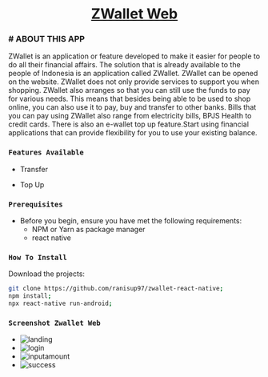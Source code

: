 <h1 align="center">
	<a href="#">
		ZWallet Web
	</a>
</h1>


### # ABOUT THIS APP
ZWallet is an application or feature developed to make it easier for people to do all their financial affairs. The solution that is already available to the people of Indonesia is an application called ZWallet. ZWallet can be opened on the website. ZWallet does not only provide services to support you when shopping.
ZWallet also arranges so that you can still use the funds to pay for various needs. This means that besides being able to be used to shop online, you can also use it to pay, buy and transfer to other banks. Bills that you can pay using ZWallet also range from electricity bills, BPJS Health to credit cards. There is also an e-wallet top up feature.Start using financial applications that can provide flexibility for you to use your existing balance.

### `Features Available`

- Transfer
* Top Up

### `Prerequisites`

- Before you begin, ensure you have met the following requirements:
  - NPM or Yarn as package manager
  - react native
  
### `How To Install`
Download the projects: 
```bash
git clone https://github.com/ranisup97/zwallet-react-native;
npm install;
npx react-native run-android;

```
### `Screenshot Zwallet Web`

* ![landing](https://user-images.githubusercontent.com/51501974/102961067-ef848000-4515-11eb-8802-61b653abd3df.PNG)
* ![login](https://user-images.githubusercontent.com/51501974/102961070-f01d1680-4515-11eb-84da-e3230beaec4c.PNG)
* ![inputamount](https://user-images.githubusercontent.com/51501974/102961061-ed222600-4515-11eb-9f62-829134be5340.PNG)
* ![success](https://user-images.githubusercontent.com/51501974/102961071-f14e4380-4515-11eb-81c1-4a5f779130ff.PNG)
